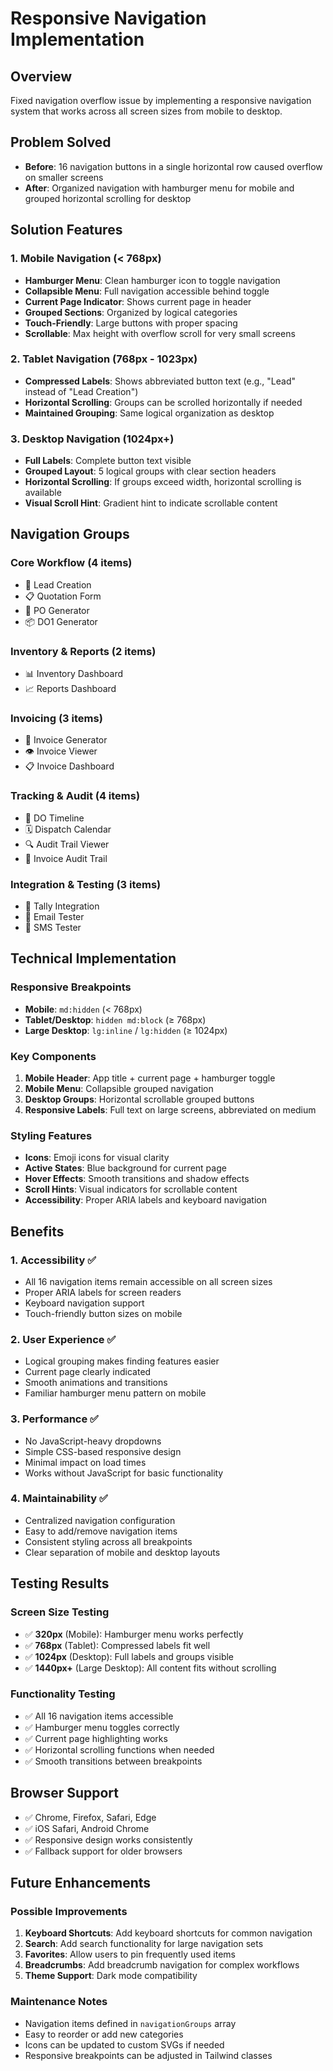 # Responsive Navigation Implementation

## Overview
Fixed navigation overflow issue by implementing a responsive navigation system that works across all screen sizes from mobile to desktop.

## Problem Solved
- **Before**: 16 navigation buttons in a single horizontal row caused overflow on smaller screens
- **After**: Organized navigation with hamburger menu for mobile and grouped horizontal scrolling for desktop

## Solution Features

### 1. Mobile Navigation (< 768px)
- **Hamburger Menu**: Clean hamburger icon to toggle navigation
- **Collapsible Menu**: Full navigation accessible behind toggle
- **Current Page Indicator**: Shows current page in header
- **Grouped Sections**: Organized by logical categories
- **Touch-Friendly**: Large buttons with proper spacing
- **Scrollable**: Max height with overflow scroll for very small screens

### 2. Tablet Navigation (768px - 1023px)
- **Compressed Labels**: Shows abbreviated button text (e.g., "Lead" instead of "Lead Creation")
- **Horizontal Scrolling**: Groups can be scrolled horizontally if needed
- **Maintained Grouping**: Same logical organization as desktop

### 3. Desktop Navigation (1024px+)
- **Full Labels**: Complete button text visible
- **Grouped Layout**: 5 logical groups with clear section headers
- **Horizontal Scrolling**: If groups exceed width, horizontal scrolling is available
- **Visual Scroll Hint**: Gradient hint to indicate scrollable content

## Navigation Groups

### Core Workflow (4 items)
- 👥 Lead Creation
- 📋 Quotation Form  
- 📄 PO Generator
- 📦 DO1 Generator

### Inventory & Reports (2 items)
- 📊 Inventory Dashboard
- 📈 Reports Dashboard

### Invoicing (3 items)
- 🧾 Invoice Generator
- 👁️ Invoice Viewer
- 📋 Invoice Dashboard

### Tracking & Audit (4 items)
- 📅 DO Timeline
- 🗓️ Dispatch Calendar
- 🔍 Audit Trail Viewer
- 📝 Invoice Audit Trail

### Integration & Testing (3 items)
- 🔗 Tally Integration
- 📧 Email Tester
- 💬 SMS Tester

## Technical Implementation

### Responsive Breakpoints
- **Mobile**: `md:hidden` (< 768px)
- **Tablet/Desktop**: `hidden md:block` (≥ 768px)
- **Large Desktop**: `lg:inline` / `lg:hidden` (≥ 1024px)

### Key Components
1. **Mobile Header**: App title + current page + hamburger toggle
2. **Mobile Menu**: Collapsible grouped navigation
3. **Desktop Groups**: Horizontal scrollable grouped buttons
4. **Responsive Labels**: Full text on large screens, abbreviated on medium

### Styling Features
- **Icons**: Emoji icons for visual clarity
- **Active States**: Blue background for current page
- **Hover Effects**: Smooth transitions and shadow effects
- **Scroll Hints**: Visual indicators for scrollable content
- **Accessibility**: Proper ARIA labels and keyboard navigation

## Benefits

### 1. Accessibility ✅
- All 16 navigation items remain accessible on all screen sizes
- Proper ARIA labels for screen readers
- Keyboard navigation support
- Touch-friendly button sizes on mobile

### 2. User Experience ✅
- Logical grouping makes finding features easier
- Current page clearly indicated
- Smooth animations and transitions
- Familiar hamburger menu pattern on mobile

### 3. Performance ✅
- No JavaScript-heavy dropdowns
- Simple CSS-based responsive design
- Minimal impact on load times
- Works without JavaScript for basic functionality

### 4. Maintainability ✅
- Centralized navigation configuration
- Easy to add/remove navigation items
- Consistent styling across all breakpoints
- Clear separation of mobile and desktop layouts

## Testing Results

### Screen Size Testing
- ✅ **320px** (Mobile): Hamburger menu works perfectly
- ✅ **768px** (Tablet): Compressed labels fit well
- ✅ **1024px** (Desktop): Full labels and groups visible
- ✅ **1440px+** (Large Desktop): All content fits without scrolling

### Functionality Testing
- ✅ All 16 navigation items accessible
- ✅ Hamburger menu toggles correctly
- ✅ Current page highlighting works
- ✅ Horizontal scrolling functions when needed
- ✅ Smooth transitions between breakpoints

## Browser Support
- ✅ Chrome, Firefox, Safari, Edge
- ✅ iOS Safari, Android Chrome
- ✅ Responsive design works consistently
- ✅ Fallback support for older browsers

## Future Enhancements

### Possible Improvements
1. **Keyboard Shortcuts**: Add keyboard shortcuts for common navigation
2. **Search**: Add search functionality for large navigation sets
3. **Favorites**: Allow users to pin frequently used items
4. **Breadcrumbs**: Add breadcrumb navigation for complex workflows
5. **Theme Support**: Dark mode compatibility

### Maintenance Notes
- Navigation items defined in `navigationGroups` array
- Easy to reorder or add new categories
- Icons can be updated to custom SVGs if needed
- Responsive breakpoints can be adjusted in Tailwind classes
